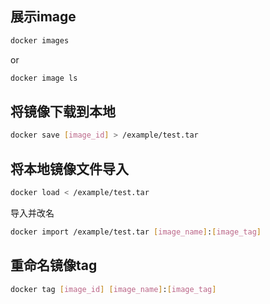 ## 展示image
```bash
docker images
```

or

```bash
docker image ls
```

## 将镜像下载到本地
```bash
docker save [image_id] > /example/test.tar 
```

## 将本地镜像文件导入
```bash
docker load < /example/test.tar
```

导入并改名
```bash
docker import /example/test.tar [image_name]:[image_tag]
```

## 重命名镜像tag
```bash
docker tag [image_id] [image_name]:[image_tag]
```